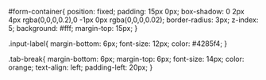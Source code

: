 


#form-container{
	position: fixed;
	padding: 15px 0px;
	box-shadow: 0 2px 4px rgba(0,0,0,0.2),0 -1px 0px rgba(0,0,0,0.02);
	border-radius: 3px;
	z-index: 5;
	background: #fff;
	margin-top: 15px;
}


.input-label{
	margin-bottom: 6px;
	font-size: 12px;
	color: #4285f4;
}

.tab-break{
	margin-bottom: 6px;
	margin-top: 6px;
	font-size: 14px;
	color: orange;
	text-align: left;
	padding-left: 20px;
}
